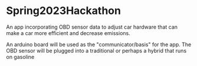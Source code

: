 # Spring2023Hackathon
An app incorporating OBD sensor data to adjust car hardware that can make a car more efficient and decrease emissions. 

An arduino board will be used as the "communicator/basis" for the app. The OBD sensor will be plugged into a traditional or perhaps a hybrid that runs on gasoline 
